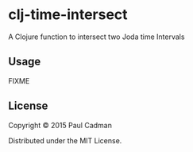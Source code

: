 # clj-time-intersect

A Clojure function to intersect two Joda time Intervals

## Usage

FIXME

## License

Copyright © 2015 Paul Cadman

Distributed under the MIT License.
